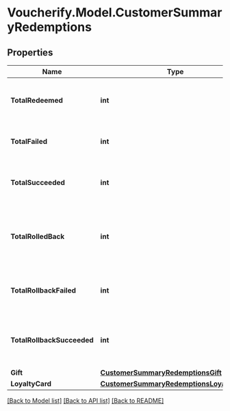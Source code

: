 # Voucherify.Model.CustomerSummaryRedemptions

## Properties

Name | Type | Description | Notes
------------ | ------------- | ------------- | -------------
**TotalRedeemed** | **int** | Total number of redemptions made by the customer. | [optional] 
**TotalFailed** | **int** | Total number of redemptions that failed. | [optional] 
**TotalSucceeded** | **int** | Total number of redemptions that succeeded. | [optional] 
**TotalRolledBack** | **int** | Total number of redemptions that were rolled back for the customer. | [optional] 
**TotalRollbackFailed** | **int** | Total number of redemption rollbacks that failed. | [optional] 
**TotalRollbackSucceeded** | **int** | Total number of redemption rollbacks that succeeded. | [optional] 
**Gift** | [**CustomerSummaryRedemptionsGift**](CustomerSummaryRedemptionsGift.md) |  | [optional] 
**LoyaltyCard** | [**CustomerSummaryRedemptionsLoyaltyCard**](CustomerSummaryRedemptionsLoyaltyCard.md) |  | [optional] 

[[Back to Model list]](../../README.md#documentation-for-models) [[Back to API list]](../../README.md#documentation-for-api-endpoints) [[Back to README]](../../README.md)

